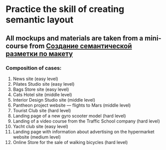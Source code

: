 # Practice the skill of creating semantic layout
## All mockups and materials are taken from a mini-course from [Создание семантической разметки по макету](https://htmlacademy.ru/skills/semantic-markup/payment)

### Composition of cases:
1. News site (easy level)
2. Pilates Studio site (easy level)
3. Bags Store site (easy level)
4. Cats Hotel site (middle level)
5. Interior Design Studio site (middle level)
6. Pantheon project website — flights to Mars (middle level)
7. Tourist Club site (hard level)
8. Landing page of a new gyro scooter model (hard level)
9. Landing of a video course from the Traffic School company (hard level)
10. Yacht club site (easy level)
11. Landing page with information about advertising on the hypermarket website (medium level)
12. Online Store for the sale of walking bicycles (hard level)
